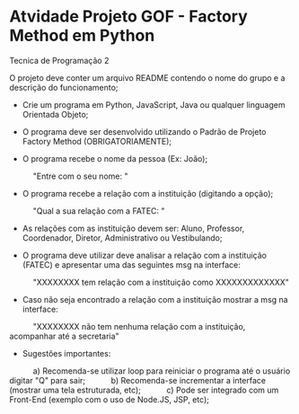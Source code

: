 # Atvidade Projeto GOF - Factory Method em Python
Tecnica de Programação 2 

O projeto deve conter um arquivo README contendo o nome do grupo e a descrição do funcionamento;

- Crie um programa em Python, JavaScript, Java ou qualquer linguagem Orientada Objeto;

- O programa deve ser desenvolvido utilizando o Padrão de Projeto Factory Method (OBRIGATORIAMENTE);

- O programa recebe o nome da pessoa (Ex: João);

      "Entre com o seu nome: "

- O programa recebe a relação com a instituição (digitando a opção);

      "Qual a sua relação com a FATEC: "

- As relações com as instituição devem ser: Aluno, Professor, Coordenador, Diretor, Administrativo ou Vestibulando;

- O programa deve utilizar deve analisar a relação com a instituição (FATEC) e apresentar
uma das seguintes msg na interface:

      "XXXXXXXX tem relação com a instituição como XXXXXXXXXXXXX"

- Caso não seja encontrado a relação com a instituição mostrar a msg na interface:

      "XXXXXXXX não tem nenhuma relação com a instituição, acompanhar até a secretaria"

- Sugestões importantes:

      a) Recomenda-se utilizar loop para reiniciar o programa até o usuário digitar "Q" para sair;
      b) Recomenda-se incrementar a interface (mostrar uma tela estruturada, etc);
      c) Pode ser integrado com um Front-End (exemplo com o uso de Node.JS, JSP, etc);
